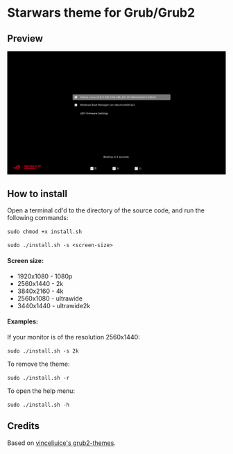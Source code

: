 # Starwars theme for Grub/Grub2

## Preview

![Grub preview](preview.png)

## How to install

Open a terminal cd'd to the directory of the source code, and run the following commands:

`sudo chmod +x install.sh`

`sudo ./install.sh -s <screen-size>`

#### Screen size:

- 1920x1080 - 1080p
- 2560x1440 - 2k
- 3840x2160 - 4k
- 2560x1080 - ultrawide
- 3440x1440 - ultrawide2k

#### Examples:

If your monitor is of the resolution 2560x1440:

`sudo ./install.sh -s 2k`

To remove the theme:

`sudo ./install.sh -r`

To open the help menu:

`sudo ./install.sh -h`

## Credits

Based on [vinceliuice's grub2-themes](https://github.com/vinceliuice/grub2-themes).


